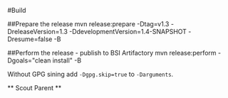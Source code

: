 #Build

##Prepare the release
	mvn release:prepare -Dtag=v1.3 -DreleaseVersion=1.3 -DdevelopmentVersion=1.4-SNAPSHOT -Dresume=false -B

##Perform the release - publish to BSI Artifactory
	mvn release:perform -Dgoals="clean install" -B

Without GPG sining add `-Dgpg.skip=true` to `-Darguments`.

** Scout Parent **

